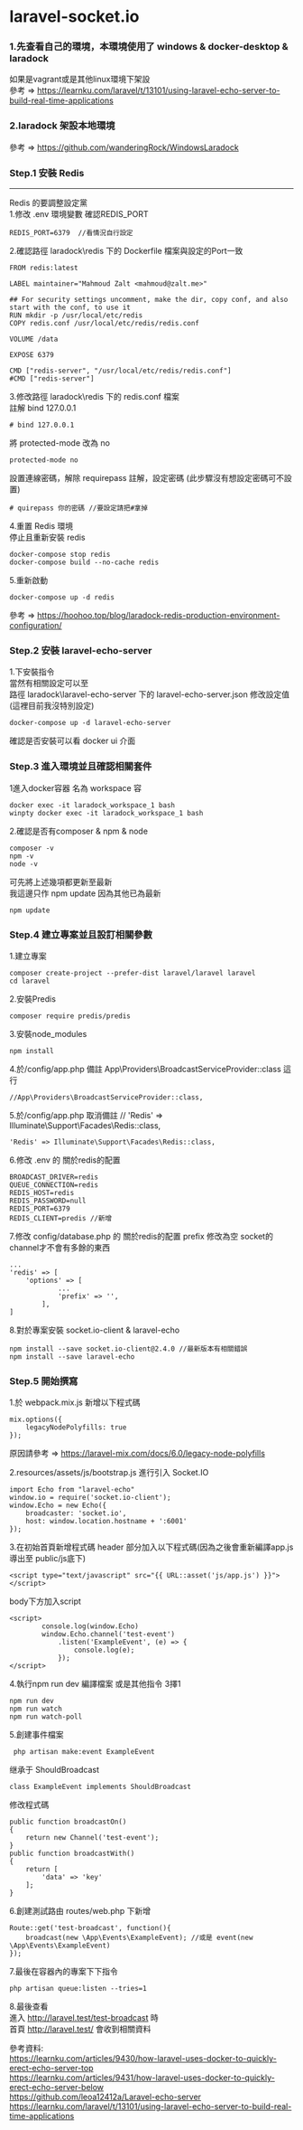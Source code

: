 # laravel-socket.io

### 1.先查看自己的環境，本環境使用了 windows & docker-desktop & laradock    
如果是vagrant或是其他linux環境下架設    
參考 => https://learnku.com/laravel/t/13101/using-laravel-echo-server-to-build-real-time-applications  

### 2.laradock 架設本地環境   
參考 => https://github.com/wanderingRock/WindowsLaradock

### Step.1 安裝 Redis
--- 
Redis 的要調整設定黨   
1.修改 .env 環境變數 
確認REDIS_PORT 
```
REDIS_PORT=6379  //看情況自行設定
```

2.確認路徑 laradock\redis 下的 Dockerfile 檔案與設定的Port一致
```
FROM redis:latest

LABEL maintainer="Mahmoud Zalt <mahmoud@zalt.me>"

## For security settings uncomment, make the dir, copy conf, and also start with the conf, to use it
RUN mkdir -p /usr/local/etc/redis
COPY redis.conf /usr/local/etc/redis/redis.conf

VOLUME /data

EXPOSE 6379

CMD ["redis-server", "/usr/local/etc/redis/redis.conf"]
#CMD ["redis-server"]
```

3.修改路徑 laradock\redis 下的 redis.conf 檔案   
註解 bind 127.0.0.1
```
# bind 127.0.0.1
```

將 protected-mode 改為 no
```
protected-mode no
```

設置連線密碼，解除 requirepass 註解，設定密碼 (此步驟沒有想設定密碼可不設置)
```
# quirepass 你的密碼 //要設定請把#拿掉
```

4.重置 Redis 環境    
停止且重新安裝 redis   
```
docker-compose stop redis
docker-compose build --no-cache redis
```

5.重新啟動
```
docker-compose up -d redis
```

參考 => https://hoohoo.top/blog/laradock-redis-production-environment-configuration/

### Step.2  安裝 laravel-echo-server
1.下安裝指令      
當然有相關設定可以至   
路徑 laradock\laravel-echo-server 下的 laravel-echo-server.json 修改設定值 (這裡目前我沒特別設定)
```
docker-compose up -d laravel-echo-server
```
確認是否安裝可以看 docker ui 介面

### Step.3  進入環境並且確認相關套件

1進入docker容器 名為 workspace 容
```
docker exec -it laradock_workspace_1 bash  
winpty docker exec -it laradock_workspace_1 bash
```

2.確認是否有composer & npm & node
```
composer -v
npm -v
node -v
```
可先將上述幾項都更新至最新    
我這邊只作 npm update 因為其他已為最新   
```
npm update
```
### Step.4  建立專案並且設訂相關參數
1.建立專案 
```
composer create-project --prefer-dist laravel/laravel laravel
cd laravel
```

2.安裝Predis
```
composer require predis/predis
```

3.安裝node_modules
```
npm install
```

4.於/config/app.php 備註 App\Providers\BroadcastServiceProvider::class 這行
```
//App\Providers\BroadcastServiceProvider::class,
```

5.於/config/app.php 取消備註 // 'Redis' => Illuminate\Support\Facades\Redis::class,
```
'Redis' => Illuminate\Support\Facades\Redis::class,
```

6.修改 .env 的 關於redis的配置
```
BROADCAST_DRIVER=redis
QUEUE_CONNECTION=redis
REDIS_HOST=redis
REDIS_PASSWORD=null
REDIS_PORT=6379
REDIS_CLIENT=predis //新增
```

7.修改 config/database.php 的 關於redis的配置
prefix 修改為空 socket的channel才不會有多餘的東西
```
...
'redis' => [
    'options' => [
            ...
            'prefix' => '', 
        ],
]
```

8.對於專案安裝 socket.io-client & laravel-echo
```
npm install --save socket.io-client@2.4.0 //最新版本有相關錯誤
npm install --save laravel-echo
```
### Step.5  開始撰寫

1.於 webpack.mix.js 新增以下程式碼
```
mix.options({
    legacyNodePolyfills: true
});
```
原因請參考 => https://laravel-mix.com/docs/6.0/legacy-node-polyfills

2.resources/assets/js/bootstrap.js  進行引入 Socket.IO
```
import Echo from "laravel-echo"
window.io = require('socket.io-client');
window.Echo = new Echo({
    broadcaster: 'socket.io',
    host: window.location.hostname + ':6001'
});
```

3.在初始首頁新增程式碼
header 部分加入以下程式碼(因為之後會重新編譯app.js 導出至 public/js底下)   
```
<script type="text/javascript" src="{{ URL::asset('js/app.js') }}"></script>
```

body下方加入script   
```
<script> 
        console.log(window.Echo)
        window.Echo.channel('test-event')
            .listen('ExampleEvent', (e) => {
                console.log(e);
            });
</script>
```

4.執行npm run dev 編譯檔案 或是其他指令
3擇1
```
npm run dev
npm run watch
npm run watch-poll
```

5.創建事件檔案
```
 php artisan make:event ExampleEvent
```

继承于 ShouldBroadcast
```
class ExampleEvent implements ShouldBroadcast
```

修改程式碼
```
public function broadcastOn()
{
    return new Channel('test-event');
}
public function broadcastWith()
{
    return [
        'data' => 'key'
    ];
}
```
6.創建測試路由
routes/web.php 下新增
```
Route::get('test-broadcast', function(){
    broadcast(new \App\Events\ExampleEvent); //或是 event(new \App\Events\ExampleEvent)
});
```

7.最後在容器內的專案下下指令
```
php artisan queue:listen --tries=1
```

8.最後查看    
進入 http://laravel.test/test-broadcast 時     
首頁 http://laravel.test/ 會收到相關資料     

參考資料:       
https://learnku.com/articles/9430/how-laravel-uses-docker-to-quickly-erect-echo-server-top   
https://learnku.com/articles/9431/how-laravel-uses-docker-to-quickly-erect-echo-server-below   
https://github.com/leoa12412a/Laravel-echo-server   
https://learnku.com/laravel/t/13101/using-laravel-echo-server-to-build-real-time-applications

